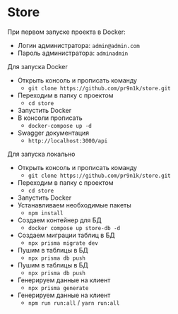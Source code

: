 # Store

При первом запуске проекта в Docker:

- Логин администратора: `admin@admin.com`
- Пароль администратора: `adminadmin`

Для запуска Docker

- Открыть консоль и прописать команду
  - `git clone https://github.com/pr9n1k/store.git`
- Переходим в папку с проектом
  - `cd store`
- Запустить Docker
- В консоли прописать
  - `docker-compose up -d`
- Swagger документация
  - `http://localhost:3000/api`

Для запуска локально

- Открыть консоль и прописать команду
  - `git clone https://github.com/pr9n1k/store.git`
- Переходим в папку с проектом
  - `cd store`
- Запустить Docker
- Устанавливаем необходимые пакеты
  - `npm install`
- Создаем контейнер для БД
  - `docker compose up store-db -d`
- Создаем миграции таблиц в БД
  - `npx prisma migrate dev`
- Пушим в таблицы в БД
  - `npx prisma db push`
- Пушим в таблицы в БД
  - `npx prisma db push`
- Генерируем данные на клиент
  - `npx prisma generate`
- Генерируем данные на клиент
  - `npm run run:all` / `yarn run:all`

